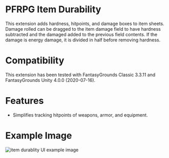 # PFRPG Item Durability
This extension adds hardness, hitpoints, and damage boxes to item sheets.
Damage rolled can be dragged to the item damage field to have hardness subtracted and the damaged added to the previous field contents.
If the damage is energy damage, it is divided in half before removing hardness.

# Compatibility
This extension has been tested with FantasyGrounds Classic 3.3.11 and FantasyGrounds Unity 4.0.0 (2020-07-16).

# Features
* Simplifies tracking hitpoints of weapons, armor, and equipment.

# Example Image
<img src="https://i.imgur.com/QTdNW9j.png" alt="item durablity UI example image"/>
